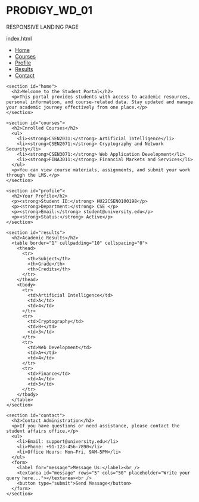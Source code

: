 # PRODIGY_WD_01
RESPONSIVE LANDING PAGE 

index.html
<!DOCTYPE html>
<html lang="en">
<head>
  <title>Student Portal</title>
  <link rel="stylesheet" href="style.css" />
</head>
<body>

  <!-- Navigation Menu -->
  <nav id="navbar">
    <ul>
      <li><a href="#home">Home</a></li>
      <li><a href="#courses">Courses</a></li>
      <li><a href="#profile">Profile</a></li>
      <li><a href="#results">Results</a></li>
      <li><a href="#contact">Contact</a></li>
    </ul>
  </nav>

  <!-- Page Content -->
  <div class="content">

    <section id="home">
      <h2>Welcome to the Student Portal</h2>
      <p>This portal provides students with access to academic resources, personal information, and course-related data. Stay updated and manage your academic journey effectively from one place.</p>
    </section>

    <section id="courses">
      <h2>Enrolled Courses</h2>
      <ul>
        <li><strong>CSEN2031:</strong> Artificial Intelligence</li>
        <li><strong>CSEN2071:</strong> Cryptography and Network Security</li>
        <li><strong>CSEN3071:</strong> Web Application Development</li>
        <li><strong>FINA3011:</strong> Financial Markets and Services</li>
      </ul>
      <p>You can view course materials, assignments, and submit your work through the LMS.</p>
    </section>

    <section id="profile">
      <h2>Your Profile</h2>
      <p><strong>Student ID:</strong> HU22CSEN0100198</p>
      <p><strong>Department:</strong> CSE </p>
      <p><strong>Email:</strong> student@university.edu</p>
      <p><strong>Status:</strong> Active</p>
    </section>

    <section id="results">
      <h2>Academic Results</h2>
      <table border="1" cellpadding="10" cellspacing="0">
        <thead>
          <tr>
            <th>Subject</th>
            <th>Grade</th>
            <th>Credits</th>
          </tr>
        </thead>
        <tbody>
          <tr>
            <td>Artificial Intelligence</td>
            <td>A</td>
            <td>4</td>
          </tr>
          <tr>
            <td>Cryptography</td>
            <td>B+</td>
            <td>3</td>
          </tr>
          <tr>
            <td>Web Development</td>
            <td>A+</td>
            <td>4</td>
          </tr>
          <tr>
            <td>Finance</td>
            <td>A</td>
            <td>3</td>
          </tr>
        </tbody>
      </table>
    </section>

    <section id="contact">
      <h2>Contact Administration</h2>
      <p>If you have questions or need assistance, please contact the student affairs office.</p>
      <ul>
        <li>Email: support@university.edu</li>
        <li>Phone: +91-123-456-7890</li>
        <li>Office Hours: Mon–Fri, 9AM–5PM</li>
      </ul>
      <form>
        <label for="message">Message Us:</label><br />
        <textarea id="message" rows="5" cols="50" placeholder="Write your query here..."></textarea><br />
        <button type="submit">Send Message</button>
      </form>
    </section>

  </div>

  <script src="script.js"></script>
</body>
</html>
